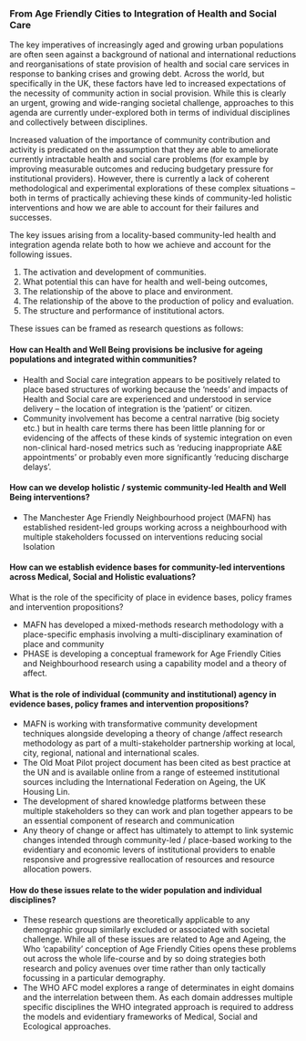 ### From Age Friendly Cities to Integration of Health and Social Care

The key imperatives of increasingly aged and growing urban populations are often seen against a background of national and international reductions and reorganisations of state provision of health and social care services in response to banking crises and growing debt. Across the world, but specifically in the UK, these factors have led to increased expectations of the necessity of community action in social provision. While this is clearly an urgent, growing and wide-ranging societal challenge, approaches to this agenda are currently under-explored both in terms of individual disciplines and collectively between disciplines.

Increased valuation of the importance of community contribution and activity is predicated on the assumption that they are able to ameliorate currently intractable health and social care problems (for example by improving measurable outcomes and reducing budgetary pressure for institutional providers). However, there is currently a lack of coherent methodological and experimental explorations of these complex situations – both in terms of practically achieving these kinds of community-led holistic interventions and how we are able to account for their failures and successes.

The key issues arising from a locality-based community-led health and integration agenda relate both to how we achieve and account for the following issues.

  1. The activation and development of communities.
  1. What potential this can have for health and well-being outcomes,
  1. The relationship of the above to place and environment.
  1. The relationship of the above to the production of policy and evaluation.
  1. The structure and performance of institutional actors.  

These issues can be framed as research questions as follows:

#### How can Health and Well Being provisions be inclusive for ageing populations and integrated within communities?

 * Health and Social care integration appears to be positively related to place based structures of working because the ‘needs’ and impacts of Health and Social care are experienced and understood in service delivery – the location of integration is the ‘patient’ or citizen.
 * Community involvement has become a central narrative (big society etc.) but in health care terms there has been little planning for or evidencing of the affects of these kinds of systemic integration on even non-clinical hard-nosed metrics such as ‘reducing inappropriate A&E appointments’ or probably even more significantly ‘reducing discharge delays’.

#### How can we develop holistic / systemic community-led Health and Well Being interventions?

 * The Manchester Age Friendly Neighbourhood project (MAFN) has established resident-led groups working across a neighbourhood with multiple stakeholders focussed on interventions reducing social Isolation

#### How can we establish evidence bases for community-led interventions across Medical, Social and Holistic evaluations?

What is the role of the specificity of place in evidence bases, policy frames and intervention propositions?

 * MAFN has developed a mixed-methods research methodology with a place-specific emphasis involving a multi-disciplinary examination of place and community
 * PHASE is developing a conceptual framework for Age Friendly Cities and Neighbourhood research using a capability model and a theory of affect.

#### What is the role of individual (community and institutional) agency in evidence bases, policy frames and intervention propositions?

 * MAFN is working with transformative community development techniques alongside developing a theory of change /affect research methodology as part of a multi-stakeholder partnership working at local, city, regional, national and international scales.
 * The Old Moat Pilot project document has been cited as best practice at the UN and is available online from a range of esteemed institutional sources including the International Federation on Ageing, the UK Housing Lin.
 * The development of shared knowledge platforms between these multiple stakeholders so they can work and plan together appears to be an essential component of research and communication
 * Any theory of change or affect has ultimately to attempt to link systemic changes intended through community-led / place-based working to the evidentiary and economic levers of institutional providers to enable responsive and progressive reallocation of resources and resource allocation powers.

#### How do these issues relate to the wider population and individual disciplines?

 * These research questions are theoretically applicable to any demographic group similarly excluded or associated with societal challenge. While all of these issues are related to Age and Ageing, the Who ‘capability’ conception of Age Friendly Cities opens these problems out across the whole life-course and by so doing strategies both research and policy avenues over time rather than only tactically focussing in a particular demography.
 * The WHO AFC model explores a range of determinates in eight domains and the interrelation between them. As each domain addresses multiple specific disciplines the WHO integrated approach is required to address the models and evidentiary frameworks of Medical, Social and Ecological approaches.
